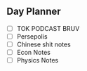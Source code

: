 ## Day Planner
- [ ] TOK PODCAST BRUV
- [ ] Persepolis
- [ ] Chinese shit notes
- [ ] Econ Notes
- [ ] Physics Notes